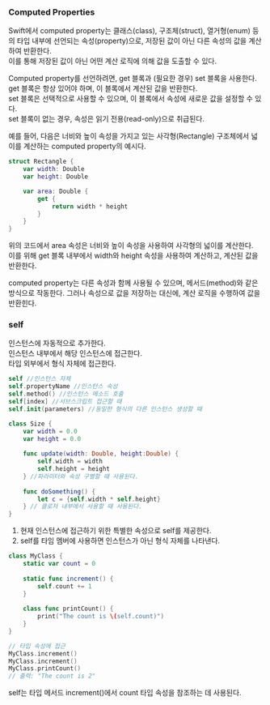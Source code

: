 ### Computed Properties
Swift에서 computed property는 클래스(class), 구조체(struct), 열거형(enum) 등의 타입 내부에 선언되는 속성(property)으로, 저장된 값이 아닌 다른 속성의 값을 계산하여 반환한다.<br> 
이를 통해 저장된 값이 아닌 어떤 계산 로직에 의해 값을 도출할 수 있다.<br>

Computed property를 선언하려면, get 블록과 (필요한 경우) set 블록을 사용한다. get 블록은 항상 있어야 하며, 이 블록에서 계산된 값을 반환한다.<br>
set 블록은 선택적으로 사용할 수 있으며, 이 블록에서 속성에 새로운 값을 설정할 수 있다.<br>
set 블록이 없는 경우, 속성은 읽기 전용(read-only)으로 취급된다.<br>

예를 들어, 다음은 너비와 높이 속성을 가지고 있는 사각형(Rectangle) 구조체에서 넓이를 계산하는 computed property의 예시다.<br>

```swift
struct Rectangle {
    var width: Double
    var height: Double

    var area: Double {
        get {
            return width * height
        }
    }
}
```
위의 코드에서 area 속성은 너비와 높이 속성을 사용하여 사각형의 넓이를 계산한다.<br> 
이를 위해 get 블록 내부에서 width와 height 속성을 사용하여 계산하고, 계산된 값을 반환한다.<br>

computed property는 다른 속성과 함께 사용될 수 있으며, 메서드(method)와 같은 방식으로 작동한다. 그러나 속성으로 값을 저장하는 대신에, 계산 로직을 수행하여 값을 반환힌다.<br>

### self

인스턴스에 자동적으로 추가한다.<br>
인스턴스 내부에서 해당 인스턴스에 접근한다.<br>
타입 외부에서 형식 자체에 접근한다.<br>

```swift
self //인스턴스 자체
self.propertyName //인스턴스 속성
self.method() //인스턴스 메소드 호출
self[index] //서브스크립트 접근할 때 
self.init(parameters) //동일한 형식의 다른 인스턴스 생성할 때
```

```swift
class Size {
    var width = 0.0
    var height = 0.0
    
    func update(width: Double, height:Double) {
        self.width = width
        self.height = height
    } //파라미터와 속성 구별할 때 사용된다.
    
    func doSomething() {
        let c = {self.width * self.height}
    } // 클로저 내부에서 사용할 때 사용된다.
}
```

1. 현재 인스턴스에 접근하기 위한 특별한 속성으로 self를 제공한다.
2. self를 타임 멤버에 사용하면 인스턴스가 아닌 형식 자체를 나타낸다.
```swift
class MyClass {
    static var count = 0
    
    static func increment() {
        self.count += 1
    }
    
    class func printCount() {
        print("The count is \(self.count)")
    }
}

// 타입 속성에 접근
MyClass.increment()
MyClass.increment()
MyClass.printCount()
// 출력: "The count is 2"
```
self는 타입 메서드 increment()에서 count 타입 속성을 참조하는 데 사용된다.<br>
